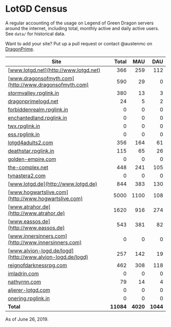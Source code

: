 # LotGD Census
A regular accounting of the usage on Legend of Green Dragon servers around the internet, including total, monthly active and daily active users. See `data/` for historical data.

Want to add your site? Put up a pull request or contact @austenmc on [DragonPrime](http://dragonprime.net).


Site | Total | MAU | DAU
--- | ---:| ---:| ---:
[www.lotgd.net](http://www.lotgd.net)|366|259|112
[www.dragonsofmyth.com](http://www.dragonsofmyth.com)|590|29|0
[stormvalley.rpglink.in](http://stormvalley.rpglink.in)|380|13|3
[dragonprimelogd.net](http://dragonprimelogd.net)|24|5|2
[forbiddenrealm.rpglink.in](http://forbiddenrealm.rpglink.in)|0|0|0
[enchantedland.rpglink.in](http://enchantedland.rpglink.in)|0|0|0
[twx.rpglink.in](http://twx.rpglink.in)|0|0|0
[ess.rpglink.in](http://ess.rpglink.in)|0|0|0
[lotgd4adults2.com](http://lotgd4adults2.com)|356|164|61
[deathstar.rpglink.in](http://deathstar.rpglink.in)|115|65|26
[golden-empire.com](http://golden-empire.com)|0|0|0
[the-complex.net](http://the-complex.net)|448|241|105
[tynastera2.com](http://tynastera2.com)|0|0|0
[www.lotgd.de](http://www.lotgd.de)|844|383|130
[www.hogwartslive.com](http://www.hogwartslive.com)|5000|1100|108
[www.atrahor.de](http://www.atrahor.de)|1620|916|274
[www.eassos.de](http://www.eassos.de)|543|381|82
[www.innersinners.com](http://www.innersinners.com)|0|0|0
[www.alvion-logd.de/logd](http://www.alvion-logd.de/logd)|257|142|19
[reignofdarknessrpg.com](http://reignofdarknessrpg.com)|462|308|118
[imladrin.com](http://imladrin.com)|0|0|0
[nathyrnn.com](http://nathyrnn.com)|79|14|4
[aljerer-lotgd.com](http://aljerer-lotgd.com)|0|0|0
[onering.rpglink.in](http://onering.rpglink.in)|0|0|0
**Total**|**11084**|**4020**|**1044**

As of June 26, 2019.
